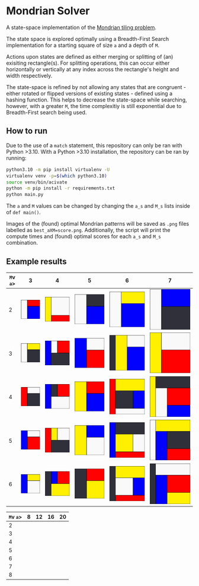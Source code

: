 # Mondrian Solver

A state-space implementation of the [Mondrian tiling problem](https://www.youtube.com/watch?v=49KvZrioFB0).

The state space is explored optimally using a Breadth-First Search implementation for a starting square of size `a` and a depth of `M`.

Actions upon states are defined as either merging or splitting of (an) exisiting rectangle(s). For splitting operations, this can occur either horizontally or vertically at any index across the rectangle's height and width respectively.

The state-space is refined by not allowing any states that are congruent - either rotated or flipped versions of existing states - defined using a hashing function. This helps to decrease the state-space while searching, however, with a greater `M`, the time complexitiy is still exponential due to Breadth-First search being used.

## How to run

Due to the use of a `match` statement, this repository can only be ran with Python >3.10. With a Python >3.10 installation, the repository can be ran by running:

```bash
python3.10 -m pip install virtualenv -U
virtualenv venv -p=$(which python3.10)
source venv/bin/acivate
python -m pip install -r requirements.txt
python main.py
```

The `a` and `M` values can be changed by changing the `a_s` and `M_s` lists inside of `def main()`.

Images of the (found) optimal Mondrian patterns will be saved as `.png` files labelled as `best_aXM=score.png`. Additionally, the script will print the compute times and (found) optimal scores for each `a_s` and `M_s` combination.

## Example results

| `M`v   `a`> | 3 | 4 | 5 | 6 | 7 |
|---|---|---|---|---|---|
| 2 | ![](assets/best_3X2%3D2.png) | ![](assets/best_4X2%3D6.png) | ![](assets/best_5X2%3D4.png) | ![](assets/best_6X2%3D8.png) | ![](assets/best_7X2%3D6.png) |
| 3 | ![](assets/best_3X3%3D2.png) | ![](assets/best_4X3%3D4.png) | ![](assets/best_5X3%3D4.png) | ![](assets/best_6X3%3D6.png) | ![](assets/best_7X3%3D6.png) |
| 4 | ![](assets/best_3X4%3D2.png) | ![](assets/best_4X4%3D4.png) | ![](assets/best_5X4%3D4.png) | ![](assets/best_6X4%3D5.png) | ![](assets/best_7X4%3D5.png) |
| 5 | ![](assets/best_3X5%3D2.png) | ![](assets/best_4X5%3D4.png) | ![](assets/best_5X5%3D4.png) | ![](assets/best_6X5%3D5.png) | ![](assets/best_7X5%3D5.png) |
| 6 | ![](assets/best_3X6%3D2.png) | ![](assets/best_4X6%3D4.png) | ![](assets/best_5X6%3D4.png) | ![](assets/best_6X6%3D5.png) | ![](assets/best_7X6%3D5.png) |


| `M`v   `a`> | 8 | 12 | 16 | 20 |
|---|---|---|---|---|
| 2 |  |  |  |  |
| 3 |  |  |  |  |
| 4 |  |  |  |  |
| 5 |  |  |  |  |
| 6 |  |  |  |  |
| 7 |  |  |  |  |
| 8 |  |  |  |  |